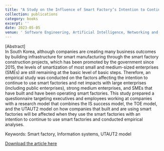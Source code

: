 ```yaml
---
title: "A Study on the Influence of Smart Factory’s Intention to Continue to Use on the Management Effect of Enterprises"
collection: publications
category: books
excerpt: ''
date: 2023-05-05
venue: ' Software Engineering, Artificial Intelligence, Networking and Parallel/Distributed Computing'
---
```


[Abstract] <br>
In South Korea, although companies are creating many business outcomes by building infrastructure for smart manufacturing through the smart factory construction projects, which has been promoted by the government since 2015, the levels of smartization of most small and medium-sized enterprises (SMEs) are still remaining at the basic level of basic steps. Therefore, an empirical study was conducted on the factors affecting the intention to continue to use smart factories and net impacts with large enterprises (including public enterprises), strong medium enterprises, and SMEs that have built and have been operating smart factories. This study prepared a questionnaire targeting executives and employees working at companies with a research model that combines the IS success model, the TOE model, and the UTAUT2 model on how companies that built and are using smart factories will be affected when they use the smart factories with an intention to continue to use smart factories and conducted empirical analyses. <br>

Keywords: Smart factory, Information systems, UTAUT2 model

[Download the article here](https://link.springer.com/chapter/10.1007/978-3-031-26135-0_9)
